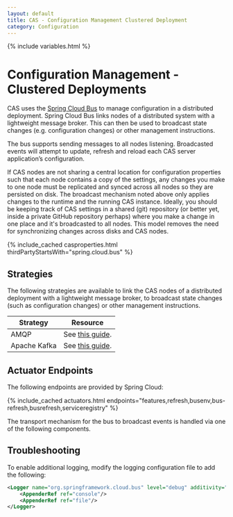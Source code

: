 ```yaml
---
layout: default
title: CAS - Configuration Management Clustered Deployment
category: Configuration
---
```


{% include variables.html %}

# Configuration Management - Clustered Deployments

CAS uses the [Spring Cloud Bus](http://cloud.spring.io/spring-cloud-static/spring-cloud.html)
to manage configuration in a distributed deployment. Spring Cloud Bus links nodes of a
distributed system with a lightweight message broker. This can then be used to broadcast state
changes (e.g. configuration changes) or other management instructions.

The bus supports sending messages to all nodes listening. Broadcasted events will attempt to update, refresh and
reload each CAS server application’s configuration.

If CAS nodes are not sharing a central location for configuration properties such that each
node contains a copy of the settings, any changes you make to one node must be replicated and
synced across all nodes so they are persisted on disk. The broadcast mechanism noted above only
applies changes to the runtime and the running CAS instance. Ideally, you should be keeping track
of CAS settings in a shared (git) repository (or better yet, inside a private GitHub repository perhaps)
where you make a change in one place and it's broadcasted to all nodes. This model removes the need for
synchronizing changes across disks and CAS nodes.

{% include_cached casproperties.html thirdPartyStartsWith="spring.cloud.bus" %}
 
## Strategies
  
The following strategies are available to link the CAS nodes of a distributed deployment with a lightweight message broker,
to broadcast state changes (such as configuration changes) or other management instructions.

| Strategy     | Resource                                                         |
|--------------|------------------------------------------------------------------|
| AMQP         | See [this guide](Configuration-Management-Clustered-AMQP.html).  |
| Apache Kafka | See [this guide](Configuration-Management-Clustered-Kafka.html). |

## Actuator Endpoints

The following endpoints are provided by Spring Cloud:

{% include_cached actuators.html endpoints="features,refresh,busenv,bus-refresh,busrefresh,serviceregistry" %}

The transport mechanism for the bus to broadcast events is handled via one of the following components.

## Troubleshooting

To enable additional logging, modify the logging configuration file to add the following:

```xml
<Logger name="org.springframework.cloud.bus" level="debug" additivity="false">
    <AppenderRef ref="console"/>
    <AppenderRef ref="file"/>
</Logger>
```
